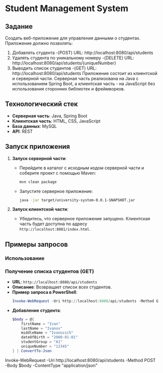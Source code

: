 # Student Management System

## Задание

Создать веб-приложение для управления данными о студентах. Приложение должно позволять:

1. Добавлять студента -(POST)
URL: http://localhost:8080/api/students
2. Удалять студента по уникальному номеру -(DELETE)
URL: http://localhost:8080/api/students/{uniqueNumber}
3. Выводить список студентов -(GET)
URL: http://localhost:8080/api/students
Приложение состоит из клиентской и серверной части. Серверная часть реализована на Java с использованием Spring Boot,
а клиентская часть - на JavaScript без использования сторонних библиотек и фреймворков. 

## Технологический стек

- **Серверная часть**: Java, Spring Boot
- **Клиентская часть**: HTML, CSS, JavaScript
- **База данных**: MySQL
- **API**: REST

## Запуск приложения

1. **Запуск серверной части**:
   - Перейдите в каталог с исходным кодом серверной части и соберите проект с помощью Maven:
     ```bash
     mvn clean package
     ```
   - Запустите серверное приложение:
     ```bash
     java -jar target/university-system-0.0.1-SNAPSHOT.jar
     ```

2. **Запуск клиентской части**:
   - Убедитесь, что серверное приложение запущено. Клиентская часть будет доступна по адресу `http://localhost:8081/index.html`.

## Примеры запросов
### Использование 
### Получение списка студентов (GET)

- **URL**: `http://localhost:8080/api/students`
- **Описание**: Возвращает список всех студентов.
- **Пример запроса в PowerShell**:
  ```powershell
  Invoke-WebRequest -Uri http://localhost:8080/api/students -Method GET
- **Добавление студента**:
  ```powershell
  $body = @{
      firstName = "Ivan"
      lastName = "Ivanov"
      middleName = "Ivanovich"
      dateOfBirth = "2000-01-01"
      studentGroup = "A1"
      uniqueNumber = "12345"
  } | ConvertTo-Json

 Invoke-WebRequest -Uri http://localhost:8080/api/students -Method POST -Body $body -ContentType "application/json"
